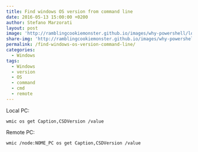 ```yaml
---
title: Find windows OS version from command line
date: 2016-05-13 15:00:00 +0200
author: Stefano Marzorati
layout: post
image: 'http://ramblingcookiemonster.github.io/images/why-powershell/logo.png'
share-img: 'http://ramblingcookiemonster.github.io/images/why-powershell/logo.png'
permalink: /find-windows-os-version-command-line/
categories:
  - Windows
tags:
  - Windows
  - version
  - OS
  - command
  - cmd
  - remote
---
```

Local PC:
	
	wmic os get Caption,CSDVersion /value
	
Remote PC:   
	
	wmic /node:NOME_PC os get Caption,CSDVersion /value